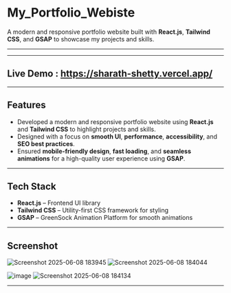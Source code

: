 # My_Portfolio_Webiste

A modern and responsive portfolio website built with **React.js**, **Tailwind CSS**, and **GSAP** to showcase my projects and skills.

---

---
## Live Demo : https://sharath-shetty.vercel.app/
---

## Features

- Developed a modern and responsive portfolio website using **React.js** and **Tailwind CSS** to highlight projects and skills.
- Designed with a focus on **smooth UI**, **performance**, **accessibility**, and **SEO best practices**.
- Ensured **mobile-friendly design**, **fast loading**, and **seamless animations** for a high-quality user experience using **GSAP**.

---

## Tech Stack

- **React.js** – Frontend UI library
- **Tailwind CSS** – Utility-first CSS framework for styling
- **GSAP** – GreenSock Animation Platform for smooth animations

---

## Screenshot

![Screenshot 2025-06-08 183945](https://github.com/user-attachments/assets/406d4e0e-1914-4e85-9024-7729baac9db7)
![Screenshot 2025-06-08 184044](https://github.com/user-attachments/assets/452a37aa-d3b0-4786-9ee6-7051e044ab10)

![image](https://github.com/user-attachments/assets/a69049a7-9f7f-4c4c-a5b3-c7c6da816d1a)
![Screenshot 2025-06-08 184134](https://github.com/user-attachments/assets/71eabb68-6191-4b76-88b8-bb86b8e79e34)



---

